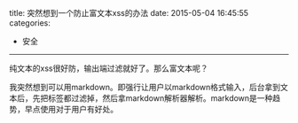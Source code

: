 title: 突然想到一个防止富文本xss的办法
date: 2015-05-04 16:45:55
categories:
  - 安全
---

纯文本的xss很好防，输出端过滤就好了。那么富文本呢？

我突然想到可以用markdown。即强行让用户以markdown格式输入，后台拿到文本后，先把标签都过滤掉，然后拿markdown解析器解析。markdown是一种趋势，早点使用对于用户有好处。